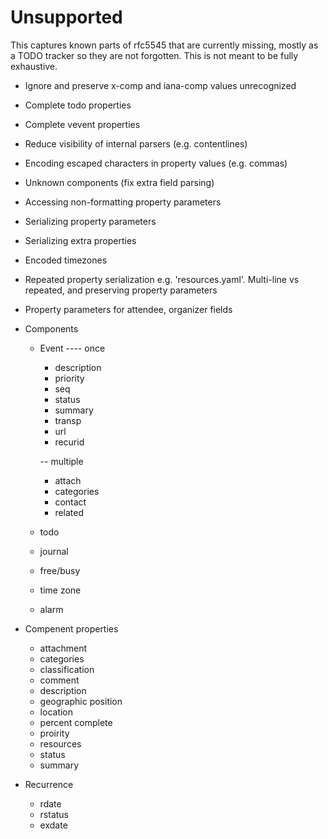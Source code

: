 # Unsupported

This captures known parts of rfc5545 that are currently missing, mostly as a
TODO tracker so they are not forgotten. This is not meant to be fully exhaustive.

- Ignore and preserve x-comp and iana-comp values unrecognized
- Complete todo properties
- Complete vevent properties
- Reduce visibility of internal parsers (e.g. contentlines)
- Encoding escaped characters in property values (e.g. commas)
- Unknown components (fix extra field parsing)
- Accessing non-formatting property parameters
- Serializing property parameters
- Serializing extra properties
- Encoded timezones
- Repeated property serialization e.g. 'resources.yaml'. Multi-line vs repeated, and preserving property parameters
- Property parameters for attendee, organizer fields


- Components
  - Event
    ---- once
    - description
    - priority
    - seq
    - status
    - summary
    - transp
    - url
    - recurid

    -- multiple
    - attach
    - categories
    - contact
    - related
  - todo
  - journal
  - free/busy
  - time zone
  - alarm

- Compenent properties
  - attachment
  - categories
  - classification
  - comment
  - description
  - geographic position
  - location
  - percent complete
  - proirity
  - resources
  - status
  - summary

- Recurrence
  - rdate
  - rstatus
  - exdate
